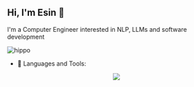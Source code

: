 ## Hi, I'm Esin 👋

<!--
**esnylmz/esnylmz** is a ✨ _special_ ✨ repository because its `README.md` (this file) appears on your GitHub profile.
-->
I'm a Computer Engineer interested in NLP, LLMs and software development

![hippo](https://i.giphy.com/media/v1.Y2lkPTc5MGI3NjExOTY5dzIzM2dmZzQ3Y3FhMDludzJvNDVrNWJ2MWY2dHRob3g2ZDJxOSZlcD12MV9pbnRlcm5hbF9naWZfYnlfaWQmY3Q9Zw/dbtDDSvWErdf2/giphy.gif)

- 🔭 Languages and Tools:
<p align="center">
  <a href="https://skillicons.dev">
    <img src="https://skillicons.dev/icons?i=py,sklearn,tensorflow,anaconda,vscode,cs,dotnet,bootstrap,css,HTML,js " />
  </a>
</p>



